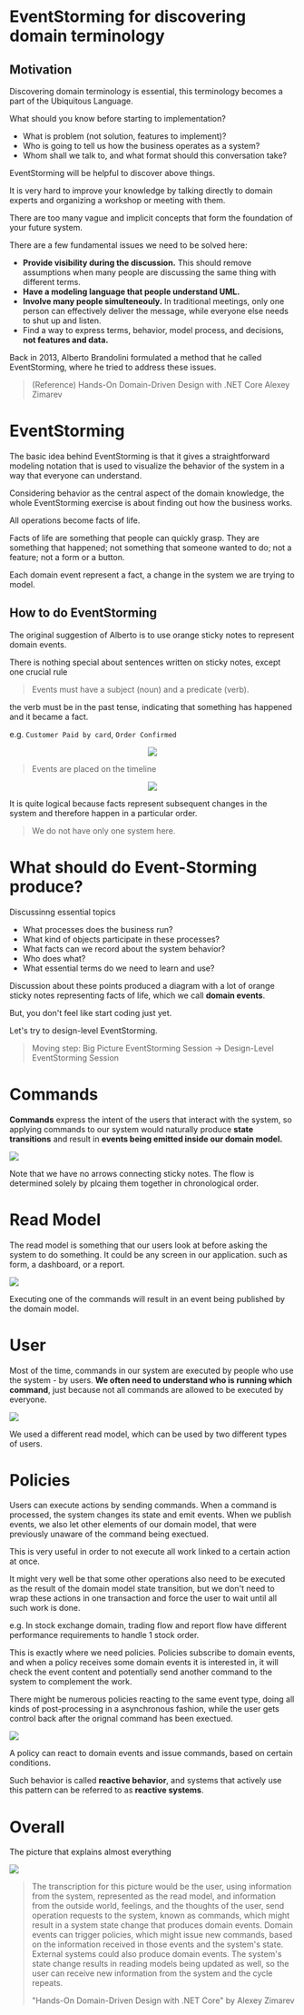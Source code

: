 # EventStorming for discovering domain terminology

## Motivation

Discovering domain terminology is essential, this terminology becomes a part of the Ubiquitous Language.

What should you know before starting to implementation?

- What is problem (not solution, features to implement)?
- Who is going to tell us how the business operates as a system?
- Whom shall we talk to, and what format should this conversation take?

EventStorming will be helpful to discover above things.

It is very hard to improve your knowledge by talking directly to domain experts and organizing a workshop or meeting with them.

There are too many vague and implicit concepts that form the foundation of your future system.

There are a few fundamental issues we need to be solved here:

- **Provide visibility during the discussion.** This should remove assumptions when many people are discussing the same thing with different terms.
- **Have a modeling language that people understand UML.**
- **Involve many people simulteneouly.** In traditional meetings, only one person can effectively deliver the message, while everyone else needs to shut up and listen.
- Find a way to express terms, behavior, model process, and decisions, **not features and data.**

Back in 2013, Alberto Brandolini formulated a method that he called EventStorming, where he tried to address these issues.

> (Reference) Hands-On Domain-Driven Design with .NET Core
> Alexey Zimarev

# EventStorming

The basic idea behind EventStorming is that it gives a straightforward modeling notation that is used to visualize the behavior of the system in a way that everyone can understand.

Considering behavior as the central aspect of the domain knowledge, the whole EventStorming exercise is about finding out how the business works.

All operations become facts of life.

Facts of life are something that people can quickly grasp. They are something that happened; not something that someone wanted to do; not a feature; not a form or a button.

Each domain event represent a fact, a change in the system we are trying to model.

## How to do EventStorming

The original suggestion of Alberto is to use orange sticky notes to represent domain events.

There is nothing special about sentences written on sticky notes, except one crucial rule

> Events must have a subject (noun) and a predicate (verb).

the verb must be in the past tense, indicating that something has happened and it became a fact.

e.g. `Customer Paid by card`, `Order Confirmed`

<p align="center">
  <img src="./event_storming_example_simple.png" />
</p>

> Events are placed on the timeline

<p align="center">
  <img src="./event_storming_example_with_timeline.png" />
</p>

It is quite logical because facts represent subsequent changes in the system and therefore happen in a particular order.

> We do not have only one system here.

# What should do Event-Storming produce?

Discussinng essential topics

- What processes does the business run?
- What kind of objects participate in these processes?
- What facts can we record about the system behavior?
- Who does what?
- What essential terms do we need to learn and use?

Discussion about these points produced a diagram with a lot of orange sticky notes representing facts of life, which we call **domain events**.

But, you don't feel like start coding just yet.

Let's try to design-level EventStorming.

> Moving step: Big Picture EventStorming Session -> Design-Level EventStorming Session

# Commands

**Commands** express the intent of the users that interact with the system, so applying commands to our system would naturally produce **state transitions** and result in **events being emitted inside our domain model.**

<img src="./event_storming_command_intro.png" />

Note that we have no arrows connecting sticky notes. The flow is determined solely by plcaing them together in chronological order.

# Read Model

The read model is something that our users look at before asking the system to do something. It could be any screen in our application. such as form, a dashboard, or a report.

<img src="./event_storming_readmodel.png" />

Executing one of the commands will result in an event being published by the domain model.

# User

Most of the time, commands in our system are executed by people who use the system - by users. **We often need to understand who is running which command**, just because not all commands are allowed to be executed by everyone.

<img src="./event_storming_actors.png" />

We used a different read model, which can be used by two different types of users.

# Policies

Users can execute actions by sending commands. When a command is processed, the system changes its state and emit events. When we publish events, we also let other elements of our domain model, that were previously unaware of the command being exectued.

This is very useful in order to not execute all work linked to a certain action at once.

It might very well be that some other operations also need to be executed as the result of the domain model state transition, but we don't need to wrap these actions in one transaction and force the user to wait until all such work is done.

e.g. In stock exchange domain, trading flow and report flow have different performance requirements to handle 1 stock order.

This is exactly where we need policies. Policies subscribe to domain events, and when a policy receives some domain events it is interested in, it will check the event content and potentially send another command to the system to complement the work.

There might be numerous policies reacting to the same event type, doing all kinds of post-processing in a asynchronous fashion, while the user gets control back after the orignal command has been exectued.

<img src="./event_storming_policy_intro.png" />

A policy can react to domain events and issue commands, based on certain conditions.

Such behavior is called **reactive behavior**, and systems that actively use this pattern can be referred to as **reactive systems**.

# Overall

The picture that explains almost everything

<img src="./event_storming_notations.png" />

> The transcription for this picture would be the user, using information from the system, represented as the read model, and information from the outside world, feelings, and the thoughts of the user, send operation requests to the system, known as commands, which might result in a system state change that produces domain events. Domain events can trigger policies, which might issue new commands, based on the information received in those events and the system's state. External systems could also produce domain events. The system's state change results in reading models being updated as well, so the user can receive new information from the system and the cycle repeats.
>
> "Hands-On Domain-Driven Design with .NET Core"
> by Alexey Zimarev
